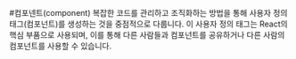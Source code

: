 #컴포넨트(component)
복잡한 코드를 관리하고 조직화하는 방법을 통해 사용자 정의 태그(컴포넌트)를 생성하는 것을 중점적으로 다룹니다. 이 사용자 정의 태그는 React의 핵심 부품으로 사용되며, 이를 통해 다른 사람들과 컴포넌트를 공유하거나 다른 사람의 컴포넌트를 사용할 수 있습니다.
<br/>

